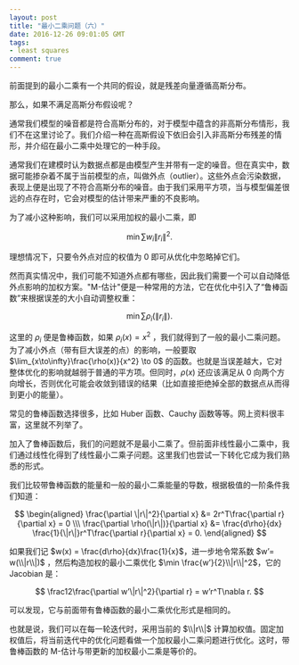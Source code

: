 ```yaml
---
layout: post
title: "最小二乘问题（六）"
date: 2016-12-26 09:01:05 GMT
tags:
- least squares
comment: true
---
```


前面提到的最小二乘有一个共同的假设，就是残差向量遵循高斯分布。

那么，如果不满足高斯分布假设呢？

通常我们模型的噪音都是符合高斯分布的，对于模型中蕴含的非高斯分布情形，我们不在这里讨论了。我们介绍一种在高斯假设下依旧会引入非高斯分布残差的情形，并介绍在最小二乘中处理它的一种手段。

通常我们在建模时认为数据点都是由模型产生并带有一定的噪音。但在真实中，数据可能掺杂着不属于当前模型的点，叫做外点（outlier）。这些外点会污染数据，表现上便是出现了不符合高斯分布的噪音。由于我们采用平方项，当与模型偏差很远的点存在时，它会对模型的估计带来严重的不良影响。

为了减小这种影响，我们可以采用加权的最小二乘，即

$$
\min \sum w_i\|r_i\|^2.
$$

理想情况下，只要令外点对应的权值为 0 即可从优化中忽略掉它们。

然而真实情况中，我们可能不知道外点都有哪些，因此我们需要一个可以自动降低外点影响的加权方案。"M-估计"便是一种常用的方法，它在优化中引入了“鲁棒函数”来根据误差的大小自动调整权重：

$$
\min \sum \rho_i(\|r_i\|).
$$

这里的 $\rho_i$ 便是鲁棒函数，如果 $\rho_i(x) = x^2$ ，我们就得到了一般的最小二乘问题。为了减小外点（带有巨大误差的点）的影响，一般要取 $\lim_{x\to\infty}\frac{\rho(x)}{x^2} \to 0$ 的函数。也就是当误差越大，它对整体优化的影响就越弱于普通的平方项。但同时，$\rho(x)$ 还应该满足从 0 向两个方向增长，否则优化可能会收敛到错误的结果（比如直接拒绝掉全部的数据点从而得到更小的能量）。

常见的鲁棒函数选择很多，比如 Huber 函数、Cauchy 函数等等。网上资料很丰富，这里就不列举了。

加入了鲁棒函数后，我们的问题就不是最小二乘了。但前面非线性最小二乘中，我们通过线性化得到了线性最小二乘子问题。这里我们也尝试一下转化它成为我们熟悉的形式。

我们比较带鲁棒函数的能量和一般的最小二乘能量的导数，根据极值的一阶条件我们知道：

$$
\begin{aligned}
\frac{\partial \|r\|^2}{\partial x} &= 2r^T\frac{\partial r}{\partial x} = 0 \\\
\frac{\partial \rho(\|r\|)}{\partial x} &= \frac{d\rho}{dx} \frac{1}{\|r\|}r^T\frac{\partial r}{\partial x} = 0.
\end{aligned}
$$

如果我们记 $w(x) = \frac{d\rho}{dx}\frac{1}{x}$，进一步地令常系数 $w’= w(\\|r\\|)$ ，然后构造加权的最小二乘优化 $\min \frac{w’}{2}\\|r\\|^2$，它的 Jacobian 是：

$$
\frac12\frac{\partial w’\|r\|^2}{\partial r} = w’r^T\nabla r.
$$

可以发现，它与前面带有鲁棒函数的最小二乘优化形式是相同的。

也就是说，我们可以在每一轮迭代时，采用当前的 $\\|r\\|$ 计算加权值。固定加权值后，将当前迭代中的优化问题看做一个加权最小二乘问题进行优化。这时，带鲁棒函数的 M-估计与带更新的加权最小二乘是等价的。